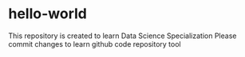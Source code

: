 # hello-world
This repository is created to learn Data Science Specialization
Please commit changes to learn github code repository tool
